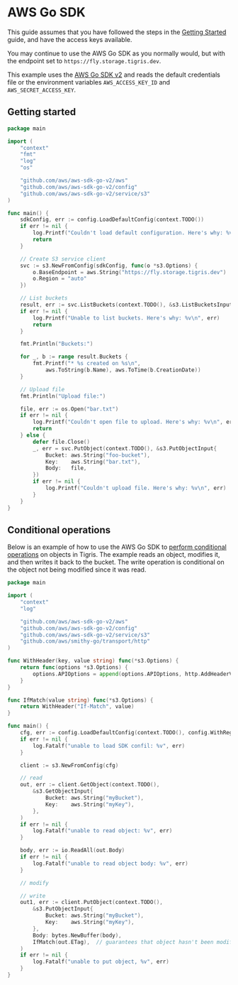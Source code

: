 # AWS Go SDK

This guide assumes that you have followed the steps in the
[Getting Started](/docs/get-started/index.md) guide, and have the access keys
available.

You may continue to use the AWS Go SDK as you normally would, but with the
endpoint set to `https://fly.storage.tigris.dev`.

This example uses the [AWS Go SDK v2](https://github.com/aws/aws-sdk-go-v2) and
reads the default credentials file or the environment variables
`AWS_ACCESS_KEY_ID` and `AWS_SECRET_ACCESS_KEY`.

## Getting started

```go
package main

import (
	"context"
	"fmt"
	"log"
	"os"

	"github.com/aws/aws-sdk-go-v2/aws"
	"github.com/aws/aws-sdk-go-v2/config"
	"github.com/aws/aws-sdk-go-v2/service/s3"
)

func main() {
	sdkConfig, err := config.LoadDefaultConfig(context.TODO())
	if err != nil {
		log.Printf("Couldn't load default configuration. Here's why: %v\n", err)
		return
	}

	// Create S3 service client
	svc := s3.NewFromConfig(sdkConfig, func(o *s3.Options) {
		o.BaseEndpoint = aws.String("https://fly.storage.tigris.dev")
		o.Region = "auto"
	})

	// List buckets
	result, err := svc.ListBuckets(context.TODO(), &s3.ListBucketsInput{})
	if err != nil {
		log.Printf("Unable to list buckets. Here's why: %v\n", err)
		return
	}

	fmt.Println("Buckets:")

	for _, b := range result.Buckets {
		fmt.Printf("* %s created on %s\n",
			aws.ToString(b.Name), aws.ToTime(b.CreationDate))
	}

	// Upload file
	fmt.Println("Upload file:")

	file, err := os.Open("bar.txt")
	if err != nil {
		log.Printf("Couldn't open file to upload. Here's why: %v\n", err)
		return
	} else {
		defer file.Close()
		_, err = svc.PutObject(context.TODO(), &s3.PutObjectInput{
			Bucket: aws.String("foo-bucket"),
			Key:    aws.String("bar.txt"),
			Body:   file,
		})
		if err != nil {
			log.Printf("Couldn't upload file. Here's why: %v\n", err)
		}
	}
}
```

## Conditional operations

Below is an example of how to use the AWS Go SDK to
[perform conditional operations](/docs/objects/conditionals.md) on objects in
Tigris. The example reads an object, modifies it, and then writes it back to the
bucket. The write operation is conditional on the object not being modified
since it was read.

```go
package main

import (
	"context"
	"log"

	"github.com/aws/aws-sdk-go-v2/aws"
	"github.com/aws/aws-sdk-go-v2/config"
	"github.com/aws/aws-sdk-go-v2/service/s3"
	"github.com/aws/smithy-go/transport/http"
)

func WithHeader(key, value string) func(*s3.Options) {
	return func(options *s3.Options) {
		options.APIOptions = append(options.APIOptions, http.AddHeaderValue(key, value))
	}
}

func IfMatch(value string) func(*s3.Options) {
	return WithHeader("If-Match", value)
}

func main() {
    cfg, err := config.LoadDefaultConfig(context.TODO(), config.WithRegion("us-east-1"), config.WithClientLogMode(aws.LogRequestWithBody))
    if err != nil {
        log.Fatalf("unable to load SDK confil: %v", err)
    }

    client := s3.NewFromConfig(cfg)

	// read
	out, err := client.GetObject(context.TODO(),
        &s3.GetObjectInput{
		    Bucket: aws.String("myBucket"),
		    Key:    aws.String("myKey"),
        },
    )
	if err != nil {
		log.Fatalf("unable to read object: %v", err)
	}

	body, err := io.ReadAll(out.Body)
	if err != nil {
		log.Fatalf("unable to read object body: %v", err)
	}

	// modify

	// write
    out1, err := client.PutObject(context.TODO(),
        &s3.PutObjectInput{
            Bucket: aws.String("myBucket"),
		    Key:    aws.String("myKey"),
        },
		Body: bytes.NewBuffer(body),
        IfMatch(out.ETag),  // guarantees that object hasn't been modified since we read it
    )
	if err != nil {
		log.Fatalf("unable to put object, %v", err)
	}
}
```
